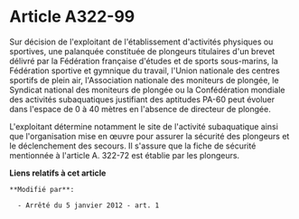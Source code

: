 # Article A322-99

Sur décision de l'exploitant de l'établissement d'activités physiques ou sportives, une palanquée constituée de plongeurs
titulaires d'un brevet délivré par la Fédération française d'études et de sports sous-marins, la Fédération sportive et
gymnique du travail, l'Union nationale des centres sportifs de plein air, l'Association nationale des moniteurs de plongée,
le Syndicat national des moniteurs de plongée ou la Confédération mondiale des activités subaquatiques justifiant des
aptitudes PA-60 peut évoluer dans l'espace de 0 à 40 mètres en l'absence de directeur de plongée. 

L'exploitant détermine notamment le site de l'activité subaquatique ainsi que l'organisation mise en œuvre pour assurer la
sécurité des plongeurs et le déclenchement des secours. Il s'assure que la fiche de sécurité mentionnée à l'article A. 322-72
est établie par les plongeurs.

**Liens relatifs à cet article**

	**Modifié par**:

	  - Arrêté du 5 janvier 2012 - art. 1
